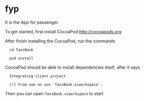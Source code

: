 fyp
===
It is the App for passenger.


To get started, first install CocoaPod http://cocoapods.org

After finish installing the CocoaPod, run the commands
```Shell
  cd TaxiBook
```
```Shell
  pod install
```  
CocoaPod should be able to install dependencies itself, after it says
```Shell
  Integrating client project

  [!] From now on use `TaxiBook.xcworkspace`.
```  
Then you can open `TaxiBook.xcworkspace` to start
